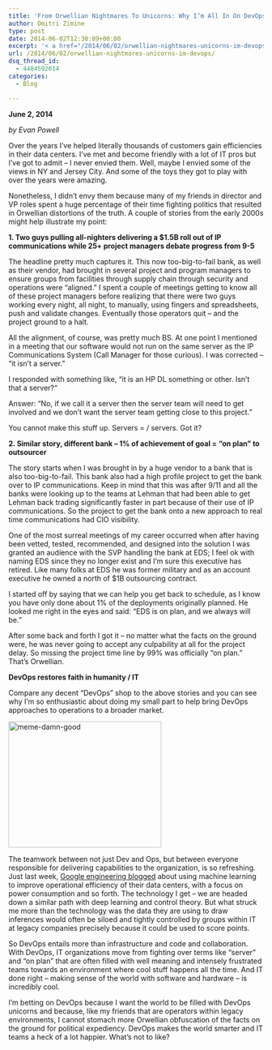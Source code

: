 ```yaml
---
title: 'From Orwellian Nightmares To Unicorns: Why I’m All In On DevOps'
author: Dmitri Zimine
type: post
date: 2014-06-02T12:30:09+00:00
excerpt: '< a href="/2014/06/02/orwellian-nightmares-unicorns-im-devops/">READ MORE</a>'
url: /2014/06/02/orwellian-nightmares-unicorns-im-devops/
dsq_thread_id:
  - 4484592614
categories:
  - Blog

---
```

**June 2, 2014**

_by Evan Powell_

Over the years I’ve helped literally thousands of customers gain efficiencies in their data centers. I’ve met and become friendly with a lot of IT pros but I’ve got to admit – I never envied them. Well, maybe I envied some of the views in NY and Jersey City. And some of the toys they got to play with over the years were amazing.

Nonetheless, I didn’t envy them because many of my friends in director and VP roles spent a huge percentage of their time fighting politics that resulted in Orwellian distortions of the truth. A couple of stories from the early 2000s might help illustrate my point:

**1. Two guys pulling all-nighters delivering a $1.5B roll out of IP communications while 25+ project managers debate progress from 9-5**

The headline pretty much captures it. This now too-big-to-fail bank, as well as their vendor, had brought in several project and program managers to ensure groups from facilities through supply chain through security and operations were “aligned.” I spent a couple of meetings getting to know all of these project managers before realizing that there were two guys working every night, all night, to manually, using fingers and spreadsheets, push and validate changes. Eventually those operators quit – and the project ground to a halt.

<!--more-->

All the alignment, of course, was pretty much BS. At one point I mentioned in a meeting that our software would not run on the same server as the IP Communications System (Call Manager for those curious). I was corrected – “it isn’t a server.”

I responded with something like, “it is an HP DL something or other. Isn’t that a server?“

Answer: “No, if we call it a server then the server team will need to get involved and we don’t want the server team getting close to this project.”

You cannot make this stuff up. Servers = / servers. Got it?

**2. Similar story, different bank – 1% of achievement of goal = “on plan” to outsourcer**

The story starts when I was brought in by a huge vendor to a bank that is also too-big-to-fail. This bank also had a high profile project to get the bank over to IP communications. Keep in mind that this was after 9/11 and all the banks were looking up to the teams at Lehman that had been able to get Lehman back trading significantly faster in part because of their use of IP communications. So the project to get the bank onto a new approach to real time communications had CIO visibility.

One of the most surreal meetings of my career occurred when after having been vetted, tested, recommended, and designed into the solution I was granted an audience with the SVP handling the bank at EDS; I feel ok with naming EDS since they no longer exist and I’m sure this executive has retired. Like many folks at EDS he was former military and as an account executive he owned a north of $1B outsourcing contract.

I started off by saying that we can help you get back to schedule, as I know you have only done about 1% of the deployments originally planned. He looked me right in the eyes and said: “EDS is on plan, and we always will be.”

After some back and forth I got it – no matter what the facts on the ground were, he was never going to accept any culpability at all for the project delay. So missing the project time line by 99% was officially “on plan.” That’s Orwellian.

**DevOps restores faith in humanity / IT**

Compare any decent “DevOps” shop to the above stories and you can see why I’m so enthusiastic about doing my small part to help bring DevOps approaches to operations to a broader market.

[<img loading="lazy" class="alignnone size-full wp-image-517" src="http://stackstorm.com/wp/wp-content/uploads/2014/06/meme-damn-good.jpg" alt="meme-damn-good" width="302" height="249" />][1]

The teamwork between not just Dev and Ops, but between everyone responsible for delivering capabilities to the organization, is so refreshing. Just last week, <a href="http://googleblog.blogspot.com/2014/05/better-data-centers-through-machine.html" target="_blank">Google engineering blogged</a> about using machine learning to improve operational efficiency of their data centers, with a focus on power consumption and so forth. The technology I get – we are headed down a similar path with deep learning and control theory. But what struck me more than the technology was the data they are using to draw inferences would often be siloed and tightly controlled by groups within IT at legacy companies precisely because it could be used to score points.

So DevOps entails more than infrastructure and code and collaboration. With DevOps, IT organizations move from fighting over terms like “server” and “on plan” that are often filled with well meaning and intensely frustrated teams towards an environment where cool stuff happens all the time. And IT done right – making sense of the world with software and hardware – is incredibly cool.

I’m betting on DevOps because I want the world to be filled with DevOps unicorns and because, like my friends that are operators within legacy environments, I cannot stomach more Orwellian obfuscation of the facts on the ground for political expediency. DevOps makes the world smarter and IT teams a heck of a lot happier. What’s not to like?

 [1]: http://stackstorm.com/wp/wp-content/uploads/2014/06/meme-damn-good.jpg